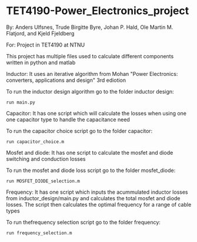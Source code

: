 # TET4190-Power_Electronics_project

By: Anders Ulfsnes, Trude Birgitte Byre, Johan P. Hald, Ole Martin M. Flatjord, and Kjeld Fjeldberg

For: Project in TET4190 at NTNU

This project has multiple files used to calculate different components written in python and matlab


Inductor:
It uses an iterative algorithm from Mohan "Power Electronics: converters, applications and design" 3rd ediotion

To run the inductor design algorithm go to the folder inductor design:
 
    run main.py
  
  
Capacitor:
It has one script which will calculate the losses when using one one capacitor type to handle the capacitance need

To run the capacitor choice script go to the folder capacitor:

    run capacitor_choice.m
  
  
Mosfet and diode:
It has one script to calculate the mosfet and diode switching and conduction losses

To run the mosfet and diode loss script go to the folder mosfet_diode:
  
    run MOSFET_DIODE_selection.m  
  
Frequency:
It has one script which inputs the acummulated inductor losses from inductor_design/main.py and calculates the total mosfet and diode losses. The script then calculates the optimal frequency for a range of cable types

To run thefrequency selection script go to the folder frequency:
  
    run frequency_selection.m 
    
    
